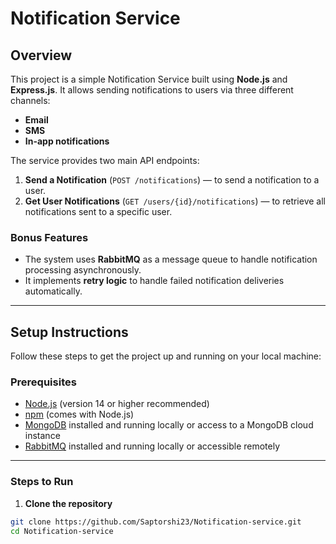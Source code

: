 # Notification Service

## Overview

This project is a simple Notification Service built using **Node.js** and **Express.js**. It allows sending notifications to users via three different channels:

- **Email**
- **SMS**
- **In-app notifications**

The service provides two main API endpoints:

1. **Send a Notification** (`POST /notifications`) — to send a notification to a user.
2. **Get User Notifications** (`GET /users/{id}/notifications`) — to retrieve all notifications sent to a specific user.

### Bonus Features

- The system uses **RabbitMQ** as a message queue to handle notification processing asynchronously.
- It implements **retry logic** to handle failed notification deliveries automatically.

---

## Setup Instructions

Follow these steps to get the project up and running on your local machine:

### Prerequisites

- [Node.js](https://nodejs.org/) (version 14 or higher recommended)
- [npm](https://www.npmjs.com/get-npm) (comes with Node.js)
- [MongoDB](https://www.mongodb.com/try/download/community) installed and running locally or access to a MongoDB cloud instance
- [RabbitMQ](https://www.rabbitmq.com/download.html) installed and running locally or accessible remotely

---

### Steps to Run

1. **Clone the repository**

```bash
git clone https://github.com/Saptorshi23/Notification-service.git
cd Notification-service
```
